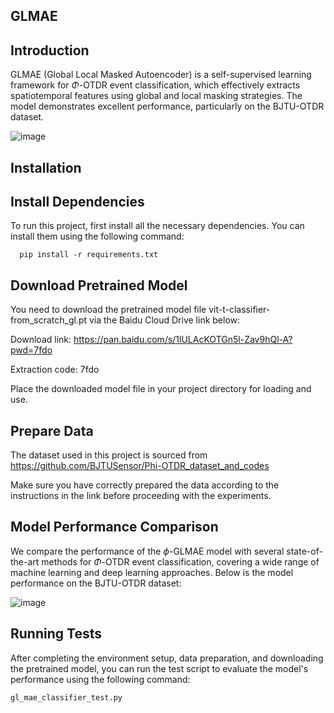 ## GLMAE
## Introduction
GLMAE (Global Local Masked Autoencoder) is a self-supervised learning framework for $\Phi$-OTDR event classification, which effectively extracts spatiotemporal features using global and local masking strategies. The model demonstrates excellent performance, particularly on the BJTU-OTDR dataset.

  ![image](https://github.com/user-attachments/assets/bf34d882-dd3a-46ca-8570-5d147674e3c9)


## Installation
## Install Dependencies
To run this project, first install all the necessary dependencies. You can install them using the following command:

```
  pip install -r requirements.txt
```

## Download Pretrained Model
You need to download the pretrained model file vit-t-classifier-from_scratch_gl.pt via the Baidu Cloud Drive link below:

Download link: https://pan.baidu.com/s/1lULAcKOTGn5l-Zav9hQl-A?pwd=7fdo

Extraction code: 7fdo

Place the downloaded model file in your project directory for loading and use.

## Prepare Data
The dataset used in this project is sourced from https://github.com/BJTUSensor/Phi-OTDR_dataset_and_codes

Make sure you have correctly prepared the data according to the instructions in the link before proceeding with the experiments.

## Model Performance Comparison

We compare the performance of the $\phi$-GLMAE model with several state-of-the-art methods for $\Phi$-OTDR event classification, covering a wide range of machine learning and deep learning approaches. Below is the model performance on the BJTU-OTDR dataset:

![image](https://github.com/user-attachments/assets/8c31ac7e-2a7e-4d05-b5db-32054065b101)

## Running Tests
After completing the environment setup, data preparation, and downloading the pretrained model, you can run the test script to evaluate the model's performance using the following command:

```
gl_mae_classifier_test.py
```
